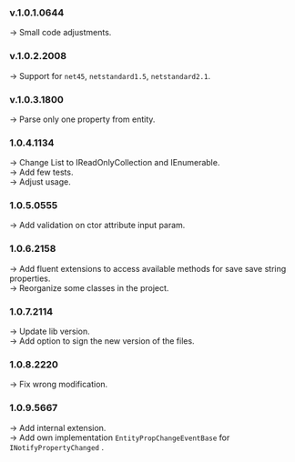 ### **v.1.0.1.0644** 
-> Small code adjustments.<br/>

### **v.1.0.2.2008** 
-> Support for `net45`, `netstandard1.5`, `netstandard2.1`.<br/>

### **v.1.0.3.1800** 
-> Parse only one property from entity.<br/>

### **1.0.4.1134** 
-> Change List to IReadOnlyCollection and IEnumerable.<br/>
-> Add few tests.<br/>
-> Adjust usage.<br/>

### **1.0.5.0555** 
-> Add validation on ctor attribute input param.<br/>

### **1.0.6.2158** 
-> Add fluent extensions to access available methods for save save string properties.<br/>
-> Reorganize some classes in the project.<br/>

### **1.0.7.2114** 
-> Update lib version.<br/>
-> Add option to sign the new version of the files.<br/>

### **1.0.8.2220** 
-> Fix wrong modification.<br />

### **1.0.9.5667** 
-> Add internal extension.<br />
-> Add own implementation `EntityPropChangeEventBase` for `INotifyPropertyChanged` .<br />